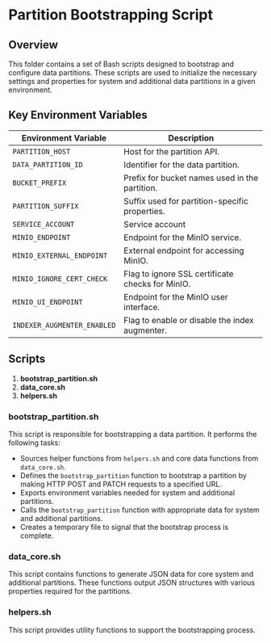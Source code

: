# Partition Bootstrapping Script

## Overview

This folder contains a set of Bash scripts designed to bootstrap and configure data partitions. These scripts are used to initialize the necessary settings and properties for system and additional data partitions in a given environment.

## Key Environment Variables

| Environment Variable        | Description                                      |
| --------------------------- | ------------------------------------------------ |
| `PARTITION_HOST`            | Host for the partition API.                      |
| `DATA_PARTITION_ID`         | Identifier for the data partition.               |
| `BUCKET_PREFIX`             | Prefix for bucket names used in the partition.   |
| `PARTITION_SUFFIX`          | Suffix used for partition-specific properties.   |
| `SERVICE_ACCOUNT`           | Service account                                  |
| `MINIO_ENDPOINT`            | Endpoint for the MinIO service.                  |
| `MINIO_EXTERNAL_ENDPOINT`   | External endpoint for accessing MinIO.           |
| `MINIO_IGNORE_CERT_CHECK`   | Flag to ignore SSL certificate checks for MinIO. |
| `MINIO_UI_ENDPOINT`         | Endpoint for the MinIO user interface.           |
| `INDEXER_AUGMENTER_ENABLED` | Flag to enable or disable the index augmenter.   |

## Scripts

1. **bootstrap_partition.sh**
2. **data_core.sh**
3. **helpers.sh**

### bootstrap_partition.sh

This script is responsible for bootstrapping a data partition. It performs the following tasks:

- Sources helper functions from `helpers.sh` and core data functions from `data_core.sh`.
- Defines the `bootstrap_partition` function to bootstrap a partition by making HTTP POST and PATCH requests to a specified URL.
- Exports environment variables needed for system and additional partitions.
- Calls the `bootstrap_partition` function with appropriate data for system and additional partitions.
- Creates a temporary file to signal that the bootstrap process is complete.

### data_core.sh

This script contains functions to generate JSON data for core system and additional partitions. These functions output JSON structures with various properties required for the partitions.

### helpers.sh

This script provides utility functions to support the bootstrapping process.